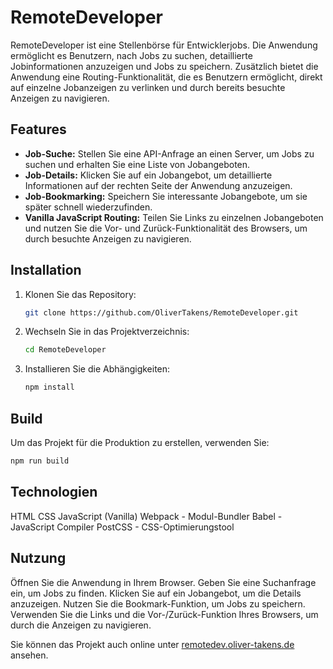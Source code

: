 # RemoteDeveloper

RemoteDeveloper ist eine Stellenbörse für Entwicklerjobs. Die Anwendung ermöglicht es Benutzern, nach Jobs zu suchen, detaillierte Jobinformationen anzuzeigen und Jobs zu speichern. Zusätzlich bietet die Anwendung eine Routing-Funktionalität, die es Benutzern ermöglicht, direkt auf einzelne Jobanzeigen zu verlinken und durch bereits besuchte Anzeigen zu navigieren.

## Features

- **Job-Suche:** Stellen Sie eine API-Anfrage an einen Server, um Jobs zu suchen und erhalten Sie eine Liste von Jobangeboten.
- **Job-Details:** Klicken Sie auf ein Jobangebot, um detaillierte Informationen auf der rechten Seite der Anwendung anzuzeigen.
- **Job-Bookmarking:** Speichern Sie interessante Jobangebote, um sie später schnell wiederzufinden.
- **Vanilla JavaScript Routing:** Teilen Sie Links zu einzelnen Jobangeboten und nutzen Sie die Vor- und Zurück-Funktionalität des Browsers, um durch besuchte Anzeigen zu navigieren.

## Installation

1. Klonen Sie das Repository:

   ```bash
   git clone https://github.com/OliverTakens/RemoteDeveloper.git
   ```

2. Wechseln Sie in das Projektverzeichnis:

   ```bash
   cd RemoteDeveloper
   ```

3. Installieren Sie die Abhängigkeiten:
   ```bash
   npm install
   ```

## Build

Um das Projekt für die Produktion zu erstellen, verwenden Sie:

```bash
npm run build
```

## Technologien

HTML
CSS
JavaScript (Vanilla)
Webpack - Modul-Bundler
Babel - JavaScript Compiler
PostCSS - CSS-Optimierungstool

## Nutzung

Öffnen Sie die Anwendung in Ihrem Browser.
Geben Sie eine Suchanfrage ein, um Jobs zu finden.
Klicken Sie auf ein Jobangebot, um die Details anzuzeigen.
Nutzen Sie die Bookmark-Funktion, um Jobs zu speichern.
Verwenden Sie die Links und die Vor-/Zurück-Funktion Ihres Browsers, um durch die Anzeigen zu navigieren.

Sie können das Projekt auch online unter [remotedev.oliver-takens.de](https://remotedev.oliver-takens.de) ansehen.
